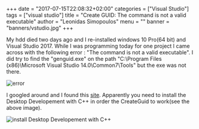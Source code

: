 +++
date = "2017-07-15T22:08:32+02:00"
categories = ["Visual Studio"]
tags = ["visual studio"]
title = "Create GUID: The command is not a valid executable"
author = "Leonidas Simopoulos"
menu = ""
banner = "banners/vstudio.jpg"
+++

My hdd died two days ago and  I re-installed windows 10 Pro(64 bit) and Visual Studio 2017. While I was programming today for one project  I came across with the following error : "The command is not a valid executable". I did try to find the "genguid.exe" on the path "C:\Program Files (x86)\Microsoft Visual Studio 14.0\Common7\Tools\" but the exe was not there.

![error](/images/vs_guid_error.jpg)


I googled around and I found this [site](https://developercommunity.visualstudio.com/content/problem/4852/create-guid-utility-doesnt-work.html). Apparently you need to install the Desktop Developement with C++ in order the CreateGuid to work(see the above image).

![install Desktop Developement with C++](/images/c++.jpg)


